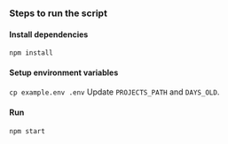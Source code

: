 ### Steps to run the script
#### Install dependencies 
`npm install`
#### Setup environment variables
`cp example.env .env` 
Update `PROJECTS_PATH` and `DAYS_OLD`.
#### Run
`npm start`